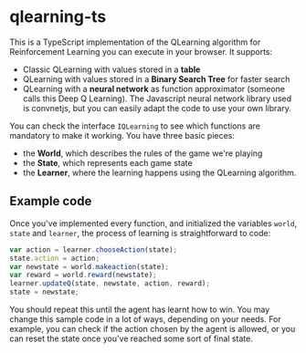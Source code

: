 # qlearning-ts
This is a TypeScript implementation of the QLearning algorithm for Reinforcement Learning you can execute in your browser. It supports:

- Classic QLearning with values stored in a **table**
- QLearning with values stored in a **Binary Search Tree** for faster search
- QLearning with a **neural network** as function approximator (someone calls this Deep Q Learning). The Javascript neural network library used is convnetjs, but you can easily adapt the code to use your own library.

You can check the interface `IQLearning` to see which functions are mandatory to make it working. You have three basic pieces:

- the **World**, which describes the rules of the game we're playing
- the **State**, which represents each game state
- the **Learner**, where the learning happens using the QLearning algorithm.

## Example code
Once you've implemented every function, and initialized the variables `world`, `state` and `learner`, the process of learning is straightforward to code:

```javascript
var action = learner.chooseAction(state);
state.action = action;
var newstate = world.makeaction(state);
var reward = world.reward(newstate);
learner.updateQ(state, newstate, action, reward);
state = newstate;
```

You should repeat this until the agent has learnt how to win. You may change this sample code in a lot of ways, depending on your needs. For example, you can check if the action chosen by the agent is allowed, or you can reset the state once you've reached some sort of final state.
